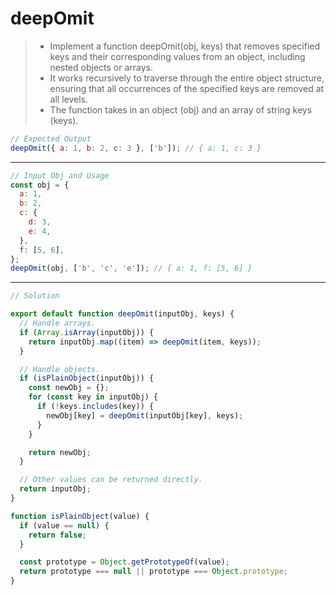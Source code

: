 # deepOmit

> - Implement a function deepOmit(obj, keys) that removes specified keys and their corresponding values from an object, including nested objects or arrays. 
> - It works recursively to traverse through the entire object structure, ensuring that all occurrences of the specified keys are removed at all levels. 
> - The function takes in an object (obj) and an array of string keys (keys).


```js
// Expected Output
deepOmit({ a: 1, b: 2, c: 3 }, ['b']); // { a: 1, c: 3 }
```

----

```js
// Input Obj and Usage
const obj = {
  a: 1,
  b: 2,
  c: {
    d: 3,
    e: 4,
  },
  f: [5, 6],
};
deepOmit(obj, ['b', 'c', 'e']); // { a: 1, f: [5, 6] }
```

----

```js
// Solution

export default function deepOmit(inputObj, keys) {
  // Handle arrays.
  if (Array.isArray(inputObj)) {
    return inputObj.map((item) => deepOmit(item, keys));
  }

  // Handle objects.
  if (isPlainObject(inputObj)) {
    const newObj = {};
    for (const key in inputObj) {
      if (!keys.includes(key)) {
        newObj[key] = deepOmit(inputObj[key], keys);
      }
    }

    return newObj;
  }

  // Other values can be returned directly.
  return inputObj;
}

function isPlainObject(value) {
  if (value == null) {
    return false;
  }

  const prototype = Object.getPrototypeOf(value);
  return prototype === null || prototype === Object.prototype;
}
```